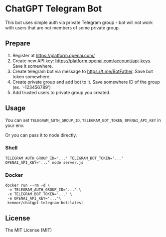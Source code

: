 # ChatGPT Telegram Bot

This bot uses simple auth via private Telegram group - bot will not work with users that are not members of some private group.

## Prepare

1. Register at https://platform.openai.com/
2. Create new API key: https://platform.openai.com/account/api-keys. Save it somewhere.
3. Create telegram bot via message to https://t.me/BotFather. Save bot token somewhere.
4. Create private group and add bot to it. Save somewhere ID of the group (ex. '-123456789')
5. Add trusted users to private group you created.

## Usage
You can set `TELEGRAM_AUTH_GROUP_ID`, `TELEGRAM_BOT_TOKEN`, `OPENAI_API_KEY` in your env.

Or you can pass it to node directly.

### Shell
```shell
TELEGRAM_AUTH_GROUP_ID='...' TELEGRAM_BOT_TOKEN='...' OPENAI_API_KEY='...' node server.js
```

### Docker
```shell
docker run --rm -d \
 -e TELEGRAM_AUTH_GROUP_ID='...' \
 -e TELEGRAM_BOT_TOKEN='...' \
 -e OPENAI_API_KEY='...'\
 kemmor/chatgpt-telegram-bot:latest
```

## License 
The MIT License (MIT)